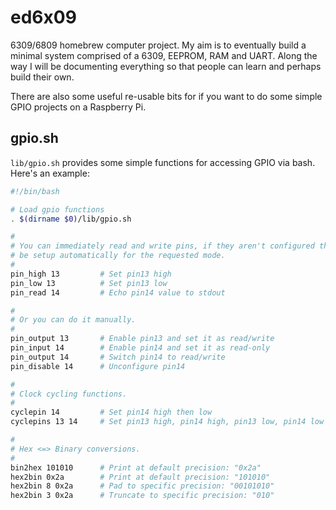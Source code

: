 # ed6x09

6309/6809 homebrew computer project.  My aim is to eventually build a minimal
system comprised of a 6309, EEPROM, RAM and UART.  Along the way I will be
documenting everything so that people can learn and perhaps build their own.

There are also some useful re-usable bits for if you want to do some simple
GPIO projects on a Raspberry Pi.

## gpio.sh

`lib/gpio.sh` provides some simple functions for accessing GPIO via bash.
Here's an example:

```bash
#!/bin/bash

# Load gpio functions
. $(dirname $0)/lib/gpio.sh

#
# You can immediately read and write pins, if they aren't configured they will
# be setup automatically for the requested mode.
#
pin_high 13         # Set pin13 high
pin_low 13          # Set pin13 low
pin_read 14         # Echo pin14 value to stdout

#
# Or you can do it manually.
#
pin_output 13       # Enable pin13 and set it as read/write
pin_input 14        # Enable pin14 and set it as read-only
pin_output 14       # Switch pin14 to read/write
pin_disable 14      # Unconfigure pin14

#
# Clock cycling functions.
#
cyclepin 14         # Set pin14 high then low
cyclepins 13 14     # Set pin13 high, pin14 high, pin13 low, pin14 low

#
# Hex <=> Binary conversions.
#
bin2hex 101010      # Print at default precision: "0x2a"
hex2bin 0x2a        # Print at default precision: "101010"
hex2bin 8 0x2a      # Pad to specific precision: "00101010"
hex2bin 3 0x2a      # Truncate to specific precision: "010"
```
